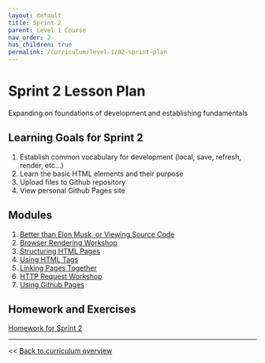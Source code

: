 ```yaml
---
layout: default
title: Sprint 2
parent: Level 1 Course
nav_order: 2
has_children: true
permalink: /curriculum/level-1/02-sprint-plan
---
```



# Sprint 2 Lesson Plan
Expanding on foundations of development and establishing fundamentals

## Learning Goals for Sprint 2
1. Establish common vocabulary for development (local, save, refresh, render, etc...)
2. Learn the basic HTML elements and their purpose
3. Upload files to Github repository
4. View personal Github Pages site

## Modules
1. [Better than Elon Musk, or Viewing Source Code](../../modules/viewing-source-code)
1. [Browser Rendering Workshop](../../modules/browser-rendering)
1. [Structuring HTML Pages](../../modules/structuring-html-pages)
1. [Using HTML Tags](../../modules/using-html-tags)
1. [Linking Pages Together](../../modules/linking-pages)
1. [HTTP Request Workshop](../../modules/http-requests-workshop)
1. [Using Github Pages](../../modules/using-github-pages)

## Homework and Exercises
[Homework for Sprint 2](./homework)

---
<< [Back to curriculum overview](../../level-1)

